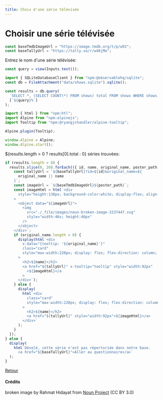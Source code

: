 ```yaml
---
title: Choix d'une série télévisée
---
```


# Choisir une série télévisée

```js
const baseTmdbImageUrl = "https://image.tmdb.org/t/p/w92";
const baseTallyUrl = "https://tally.so/r/w48jMo";
```

Entrez le nom d'une série télévisée:

```js
const query = view(Inputs.text());
```

```js
import { SQLiteDatabaseClient } from "npm:@observablehq/sqlite";
const db = FileAttachment("data/shows.sqlite").sqlite();
```

```js
const results = db.query(
  `SELECT *, (SELECT COUNT(*) FROM shows) total FROM shows WHERE shows.name LIKE ? COLLATE NOCASE ORDER BY shows.name ASC LIMIT 20`,
  [`${query}%`]
);
```

```js
import { html } from "npm:htl";
import Alpine from "npm:alpinejs";
import Tooltip from "npm:@ryangjchandler/alpine-tooltip";

Alpine.plugin(Tooltip);

window.Alpine = Alpine;
window.Alpine.start();
```

${results.length > 0 ? results[0].total : 0} séries trouvées:

```js
if (results.length > 0) {
  results.slice(0, 20).forEach(({ id, name, original_name, poster_path }) => {
    const tallyUrl = `${baseTallyUrl}?id=${id}&original_name=${
      original_name || name
    }`;
    const imageUrl = `${baseTmdbImageUrl}${poster_path}`;
    const imageHtml = html`<div
      style="height:138px; background-color:white; display:flex; align-items:center; justify-content: center;"
    >
      <object data="${imageUrl}">
        <img
          src="./_file/images/noun-broken-image-3237447.svg"
          style="width:46x; height:46px"
        />
      </object>
    </div>`;
    if (original_name.length > 0) {
      display(html`<div
        x-data="{tooltip: '${original_name}'}"
        class="card"
        style="max-width:220px; display: flex; flex-direction: column; align-items: center; justify-content: center;"
      >
        <h2>${name}</h2>
        <a href="${tallyUrl}" x-tooltip="tooltip" style="width:92px"
          >${imageHtml}</a
        >
      </div>`);
    } else {
      display(
        html`<div
          class="card"
          style="max-width:220px; display: flex; flex-direction: column; align-items: center; justify-content: center;"
        >
          <h2>${name}</h2>
          <a href="${tallyUrl}" style="width:92px">${imageHtml}</a>
        </div>`
      );
    }
  });
} else {
  display(
    html`Désolé, cette série n'est pas répertoriée dans notre base.
      <a href="${baseTallyUrl}">Aller au questionnaire</a>`
  );
}
```

</div>

<a href="./">Retour</a>

#### Crédits

broken image by Rahmat Hidayat from <a href="https://thenounproject.com/browse/icons/term/broken-image/" target="_blank" title="broken image Icons">Noun Project</a> (CC BY 3.0)
